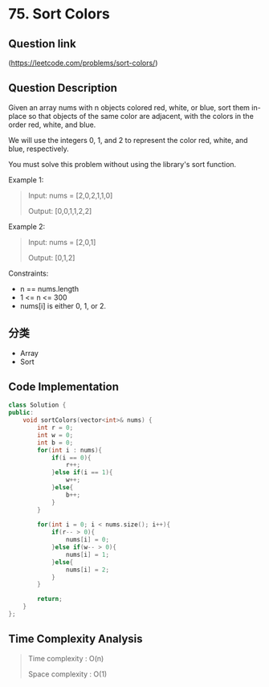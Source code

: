 # 75. Sort Colors

## Question link
(https://leetcode.com/problems/sort-colors/)

## Question Description
Given an array nums with n objects colored red, white, or blue, sort them in-place so that objects of the same color are adjacent, with the colors in the order red, white, and blue.

We will use the integers 0, 1, and 2 to represent the color red, white, and blue, respectively.

You must solve this problem without using the library's sort function.

Example 1:

> Input: nums = [2,0,2,1,1,0]
> 
> Output: [0,0,1,1,2,2]

Example 2:

> Input: nums = [2,0,1]
>
> Output: [0,1,2]
 
Constraints:
- n == nums.length
- 1 <= n <= 300
- nums[i] is either 0, 1, or 2.

## 分类
- Array
- Sort

## Code Implementation
```c++
class Solution {
public:
    void sortColors(vector<int>& nums) {
        int r = 0;
        int w = 0;
        int b = 0;
        for(int i : nums){
            if(i == 0){
                r++;
            }else if(i == 1){
                w++;
            }else{
                b++;
            }
        }
        
        for(int i = 0; i < nums.size(); i++){
            if(r-- > 0){
                nums[i] = 0;
            }else if(w-- > 0){
                nums[i] = 1;
            }else{
                nums[i] = 2;
            }
        }

        return;
    }
};
```

## Time Complexity Analysis
> Time complexity  : O(n)
>
> Space complexity : O(1)